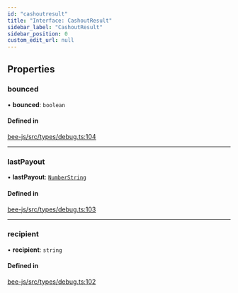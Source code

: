 ```yaml
---
id: "cashoutresult"
title: "Interface: CashoutResult"
sidebar_label: "CashoutResult"
sidebar_position: 0
custom_edit_url: null
---
```


## Properties

### bounced

• **bounced**: `boolean`

#### Defined in

[bee-js/src/types/debug.ts:104](https://github.com/ethersphere/bee-js/blob/ae6a776/src/types/debug.ts#L104)

___

### lastPayout

• **lastPayout**: [`NumberString`](../types/numberstring.md)

#### Defined in

[bee-js/src/types/debug.ts:103](https://github.com/ethersphere/bee-js/blob/ae6a776/src/types/debug.ts#L103)

___

### recipient

• **recipient**: `string`

#### Defined in

[bee-js/src/types/debug.ts:102](https://github.com/ethersphere/bee-js/blob/ae6a776/src/types/debug.ts#L102)
